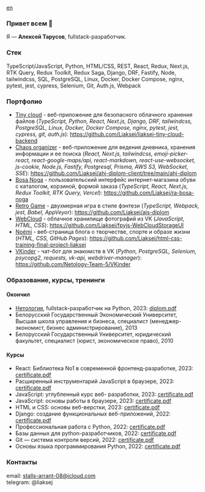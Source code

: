 [en](https://github.com/Liaksej)

### Привет всем 👋

Я — **Алексей Тарусов**, fullstack-разработчик.

### Cтек

TypeScript/JavaScript, Python, HTML/CSS, REST, React, Redux, Next.js, RTK Query, Redux Toolkit, Redux Saga, Django, DRF, Fastify, Node, tailwindcss, SQL, PostgreSQL, Linux, Docker, Docker Compose, nginx, pytest, jest, cypress, Selenium, Git, Auth.js, Webpack

### Портфолио

* [Tiny cloud](https://github.com/Liaksej/liaksej-tiny-cloud-backend) - веб-приложение для безопасного облачного хранения файлов (_TypeScript, Python, React, Next.js, Django, DRF, tailwindcss, PostgreSQL, Linux, Docker, Docker Compose, nginx, pytest, jest, cypress, git, auth.js_): https://github.com/Liaksej/liaksej-tiny-cloud-backend
* [Chaos organizer](https://github.com/Liaksej/ahj-diplom-client/tree/main/ahj-diplom) - веб-приложение для ведения дневника, хранения информации и ее поиска (_React, Next.js, tailwindcss, emoji-picker-react, react-google-maps/api, react-markdown, react-use-websocket, js-cookie, Node.js, Fastify, Postgresql, Prisma, AWS S3, WebSocket, SSE_): https://github.com/Liaksej/ahj-diplom-client/tree/main/ahj-diplom
* [Bosa Noga](https://github.com/Liaksej/ra-bosa-noga) - пользовательский интерфейс интернет-магазина обуви с каталогом, корзиной, формой заказа (_TypeScript, React, Next.js, Redux Toolkit, RTK Query, Vercel_): https://github.com/Liaksej/ra-bosa-noga
* [Retro Game](https://github.com/Liaksej/ajs-diplom) - двухмерная игра в стиле фэнтези (_TypeScript, Webpack, jest, Babel, AppVeyor_): https://github.com/Liaksej/ajs-diplom
* [WebCloud](https://github.com/Liaksej/fpyjs-WebCloudStorageUI) - облачное хранилище фотографий из VK (_JavaScript, HTML, CSS_): https://github.com/Liaksej/fpyjs-WebCloudStorageUI
* [Noémi](https://github.com/Liaksej/html-css-training-final-project-liaksej) - веб-страница блога о творчестве, спорте и образе жизни (_HTML, CSS, GitHub Pages_): https://github.com/Liaksej/html-css-training-final-project-liaksej 
* [VKinder](https://github.com/Netology-Team-5/VKinder) - чат-бот для знакомств в VK (_Python, PostgreSQL, Selenium, psycopg2, requests, vk-api, webdriver-manager_): https://github.com/Netology-Team-5/VKinder

### Образование, курсы, тренинги

#### Окончил
* [Нетология](https://netology.ru/programs/fullstack-python-dev), fullstack-разработчик на Python, 2023: [diplom.pdf](https://github.com/Liaksej/liaksej/files/13766591/certificate-9.pdf)
* Белорусский Государственный Экономический Университет, Высшая школа управления и бизнеса, специалист (менеджер-экономист, бизнес администрирование), 2013
* Белорусский Государственный Университет, юридический факультет, специалист (юрист, экономическое право), 2010

#### Курсы
* React: Библиотека No1 в современной фронтенд-разработке, 2023: [certificate.pdf](https://github.com/Liaksej/liaksej/files/13766590/certificate-8.pdf)
* Расширенный инструментарий JavaScript в браузере, 2023: [certificate.pdf](https://github.com/Liaksej/liaksej/files/13766589/certificate-7.pdf)
* JavaScript: углубленный курс веб- разработки, 2023: [certificate.pdf](https://github.com/Liaksej/liaksej/files/13766587/certificate-6.pdf)
* JavaScript: основы работы в браузере, 2023: [certificate.pdf](https://github.com/Liaksej/liaksej/files/13766585/certificate-5.pdf)
* HTML и CSS: основы веб-верстки, 2023: [certificate.pdf](https://github.com/Liaksej/liaksej/files/13766583/certificate-4.pdf)
* Django: создание функциональных веб-приложений, 2022: [certificate.pdf](certificates%2Fdjango.pdf)
* Профессиональная работа с Python, 2022: [certificate.pdf](certificates%2Fpython_advanced.pdf)
* Базы данных для python-разработчиков, 2022: [certificate.pdf](certificates%2Fsql_python.pdf)
* Git — система контроля версий, 2022: [certificate.pdf](certificates%2Fgit_certificate.pdf)
* Основы языка программирования Python, 2022: [certificate.pdf](certificates%2Fpython_basic.pdf)

### Контакты
email: stalls-arrant-08@icloud.com    
telegram: @liaksej


